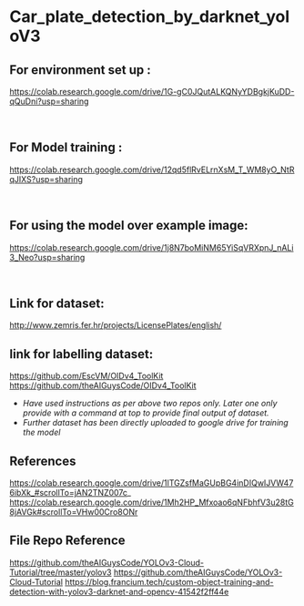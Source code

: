 # Car_plate_detection_by_darknet_yoloV3


## For environment set up :
https://colab.research.google.com/drive/1G-gC0JQutALKQNyYDBgkjKuDD-qQuDni?usp=sharing

</br>

## For Model training :
https://colab.research.google.com/drive/12qd5flRvELrnXsM_T_WM8yO_NtRqJIXS?usp=sharing

</br>

## For using the model over example image:
https://colab.research.google.com/drive/1j8N7boMiNM65YiSqVRXpnJ_nALi3_Neo?usp=sharing

</br>

## Link for dataset:
http://www.zemris.fer.hr/projects/LicensePlates/english/

## link for labelling dataset:
https://github.com/EscVM/OIDv4_ToolKit
https://github.com/theAIGuysCode/OIDv4_ToolKit

- *Have used instructions as per above two repos only. Later one only provide with a command at top to provide final output of dataset.*
- *Further dataset has been directly uploaded to google drive for training the model*

## References
https://colab.research.google.com/drive/1lTGZsfMaGUpBG4inDIQwIJVW476ibXk_#scrollTo=jAN2TNZ007c_
https://colab.research.google.com/drive/1Mh2HP_Mfxoao6qNFbhfV3u28tG8jAVGk#scrollTo=VHw00Cro8ONr

## File Repo Reference
https://github.com/theAIGuysCode/YOLOv3-Cloud-Tutorial/tree/master/yolov3
https://github.com/theAIGuysCode/YOLOv3-Cloud-Tutorial
https://blog.francium.tech/custom-object-training-and-detection-with-yolov3-darknet-and-opencv-41542f2ff44e
